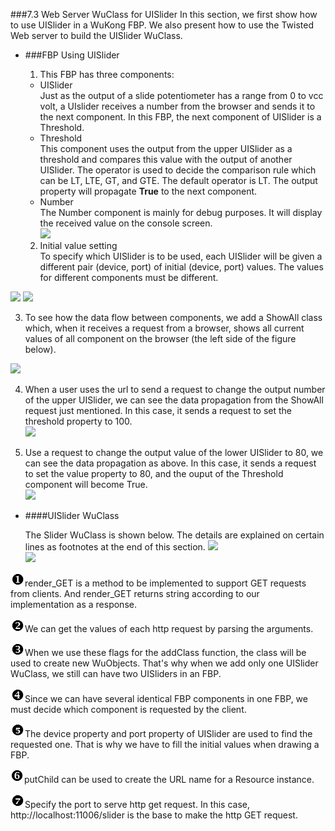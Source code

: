 ###7.3 Web Server WuClass for UISlider
In this section, we first show how to use UISlider in a WuKong FBP. 
We also present how to use the Twisted Web server to build the UISlider WuClass.  

* ###FBP Using UISlider   
  1. This FBP has three components:  

    * UISlider  
Just as the output of a slide potentiometer has a range from 0 to vcc volt, a UIslider  receives a number from the browser and sends it to the next component. In this FBP, the next component of UISlider is a Threshold.  
    * Threshold  
This component  uses the output  from the upper UISlider as a threshold and compares this value with the output  of another UISlider. The operator is used to decide the comparison rule which can be LT, LTE, GT, and GTE. The default operator is LT. The output property will propagate **True** to the next component.   
    * Number  
The Number component is mainly  for debug purposes. It will display the received value on the console screen.   
![](img/Logic/1.png)  
  
  2. Initial value setting  
  To specify which UISlider is to be used, each UISlider will be given a different pair (device, port) of initial (device, port) values. The values for different components must be different. 
  
![](img/Logic/2.png)
![](img/Logic/3.png)
  
  3. To see how the data flow between components, we add a ShowAll class which, when it receives a request from a browser,  shows all current values of all component on the browser (the left side of the figure below). 
  
![](img/Logic/4.png)   

  4. When a user uses the url to send a request to change the output number of the upper UISlider, we can see the data propagation from the ShowAll request just mentioned. In this case, it sends a request to set the threshold property to 100.  
![](img/Logic/5.png)   
  
  5. Use a request to change the output value of the lower UISlider to 80, we can see the data propagation as above. In this case, it sends a request to set the value property to 80, and the ouput of the Threshold component will become True.   
 ![](img/Logic/8.png)
 

* ####UISlider WuClass   
  
  The Slider WuClass is shown below. The details are explained on certain lines as footnotes at the end of this section.
  ![](img/uislider_wuclass2.png)  
 ![](img/uislider_wuclass3.png)

![](img/no1.png)render_GET is a method to be implemented to support GET requests from clients. And render_GET returns string according to our implementation as a response.  

![](img/no2.png)We can get the values of each http request by parsing the arguments.   

![](img/no3.png)When we use these flags for the addClass function, the class will be used to create new WuObjects. That's why when we add only one UISlider WuClass, we still can have two UISliders in an FBP.    

![](img/no4.png)Since we can have several identical FBP components in one FBP, we must decide which component is requested by the client.      

![](img/no5.png)The device property and port property of UISlider are used to find the requested one. That is why we have to fill the initial values when drawing a FBP.  

![](img/no6.png)putChild can be used to create the URL name for a Resource instance.  
  
![](img/no7.png)Specify the port to serve http get request. In this case, http://localhost:11006/slider is the base to make the http GET request.   

